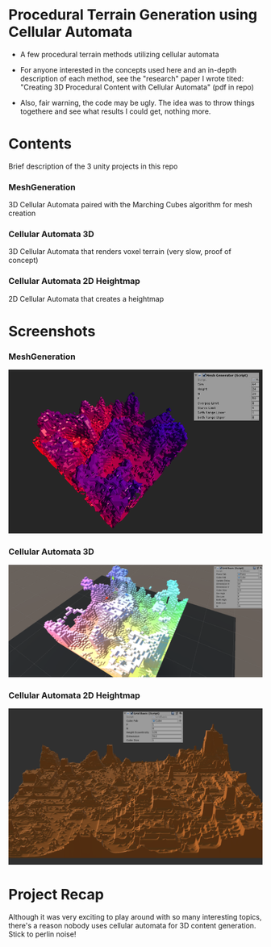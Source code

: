 # Procedural Terrain Generation using Cellular Automata
- A few procedural terrain methods utilizing cellular automata

- For anyone interested in the concepts used here and an in-depth description of each method, see the "research" paper I wrote tited: "Creating 3D Procedural Content with Cellular Automata" (pdf in repo)

- Also, fair warning, the code may be ugly. The idea was to throw things togethere and see what results I could get, nothing more.

# Contents
Brief description of the 3 unity projects in this repo
### MeshGeneration
  3D Cellular Automata paired with the Marching Cubes algorithm for mesh creation
### Cellular Automata 3D
  3D Cellular Automata that renders voxel terrain (very slow, proof of concept)
### Cellular Automata 2D Heightmap
  2D Cellular Automata that creates a heightmap

# Screenshots
### MeshGeneration
![alt text](https://github.com/tparker48/procedural-3D-terrain/blob/master/screenshots/meshExample1.png "Marching Cubes")
### Cellular Automata 3D
![alt text](https://github.com/tparker48/procedural-3D-terrain/blob/master/screenshots/ca3dExample.png "Voxels")
### Cellular Automata 2D Heightmap
![alt text](https://github.com/tparker48/procedural-3D-terrain/blob/master/screenshots/hMapExample.png "Height Map")


# Project Recap
Although it was very exciting to play around with so many interesting topics, there's a reason nobody uses cellular automata for 3D content generation. Stick to perlin noise!

